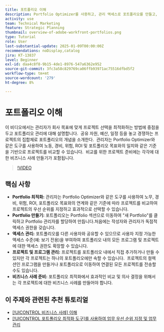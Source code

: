 ```yaml
---
title: 포트폴리오 이해
description: Portfolio Optimizer를 사용하고, 관리 액세스로 포트폴리오를 만들고, 프로젝트 및 프로그램을 구성하고, 정보에 입각한 의사 결정을 위한 비즈니스 사례를 준비하여 Workfront에서 프로젝트 선택을 최적화합니다.
activity: use
team: Technical Marketing
feature: Strategic Planning
thumbnail: overview-of-adobe-workfront-portfolios.png
type: Tutorial
role: User
last-substantial-update: 2025-01-09T00:00:00Z
recommendations: noDisplay,catalog
jira: KT-13837
level: Beginner
exl-id: daa4c8f8-9b15-4de1-8976-547a6362e952
source-git-commit: 3fc3a58c829769ca06ffb93971ac75516dfbd5f2
workflow-type: tm+mt
source-wordcount: '279'
ht-degree: 8%

---
```


# 포트폴리오 이해

이 비디오에서는 관리자가 회사 목표에 맞게 프로젝트 선택을 최적화하는 방법에 중점을 두고 포트폴리오 관리에 대해 설명합니다. &#x200B; 공유 자원, 예산, 일정 등을 놓고 경쟁하는 프로젝트의 집합체로 포트폴리오의 개념을 소개한다. &#x200B; 관리자는 Portfolio Optimizer와 같은 도구를 사용하여 노동, 경비, 위험, ROI 및 포트폴리오 목표와의 일치와 같은 기준을 기반으로 프로젝트를 비교할 수 있습니다. &#x200B; 비교를 위한 프로젝트 준비에는 각각에 대한 비즈니스 사례 만들기가 포함됩니다. &#x200B;


>[!VIDEO](https://video.tv.adobe.com/v/3442807/?quality=12&learn=on&enablevpops)

## 핵심 사항

* **Portfolio 최적화:** 관리자는 Portfolio Optimizer와 같은 도구를 사용하여 노무, 경비, 위험, ROI, 포트폴리오 목표와의 연계와 같은 기준에 따라 프로젝트를 비교하여 프로젝트의 우선 순위를 지정하고 효과적으로 선택할 수 있습니다.
* **Portfolio 만들기:** 포트폴리오는 Portfolio 섹션으로 이동하여 &quot;새 Portfolio&quot;를 클릭하고 Portfolio 관리자를 할당하여 만듭니다. &#x200B; 처음에는 작성자와 관리자가 독점적 액세스 권한을 갖습니다. &#x200B;
* **액세스 관리:** 포트폴리오를 다른 사용자와 공유할 수 있으므로 사용자 지정 가능한 액세스 수준(예: 보기 전용)을 부여하여 포트폴리오 내의 모든 프로그램 및 프로젝트에 대한 액세스 권한도 확장할 수 있습니다. &#x200B;
* **프로젝트 및 프로그램 관리:** 프로젝트를 포트폴리오 내에서 직접 추가하거나 만들 수 있지만 각 프로젝트는 하나의 포트폴리오에만 속할 수 있습니다. &#x200B; 프로젝트의 컬렉션인 프로그램을 만들거나 포트폴리오로 이동하여 연결된 모든 프로젝트를 전송할 수도 있습니다. &#x200B;
* **비즈니스 사례 준비:** 포트폴리오 최적화에서 효과적인 비교 및 의사 결정을 위해서는 각 프로젝트에 대한 비즈니스 사례를 만들어야 합니다. &#x200B;


## 이 주제와 관련된 추천 튜토리얼

* [[!UICONTROL 비즈니스 사례] 이해](/help/portfolios-and-programs/introduction-to-the-business-case.md)
* [[!UICONTROL 포트폴리오 최적화 도구]를 사용하여 업무 우선 순위 지정 및 업무 관리](/help/portfolios-and-programs/prioritize-and-manage-work-with-portfolios.md)

